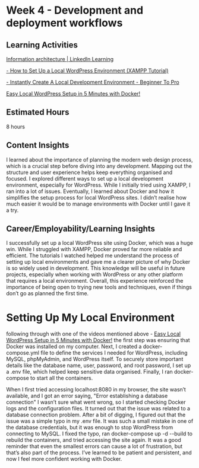 # Week 4 - Development and deployment workflows

## Learning Activities
[Information architecture | LinkedIn Learning](https://www.linkedin.com/learning/mapping-the-modern-web-design-process)

[- How to Set Up a Local WordPress Environment (XAMPP Tutorial)](https://www.youtube.com/watch?v=suV93rTmTuA&t=312s)

[- Instantly Create A Local Development Environment - Beginner To Pro](https://www.youtube.com/watch?v=TXqSC2od4-8&t=54s)

[Easy Local WordPress Setup in 5 Minutes with Docker!](https://www.youtube.com/watch?v=gEceSAJI_3s&t=896s)

## Estimated Hours
8 hours

## Content Insights
I learned about the importance of planning the modern web design process, which is a crucial step before diving into any development. Mapping out the structure and user experience helps keep everything organised and focused. I explored different ways to set up a local development environment, especially for WordPress. While I initially tried using XAMPP, I ran into a lot of issues. Eventually, I learned about Docker and how it simplifies the setup process for local WordPress sites. I didn’t realise how much easier it would be to manage environments with Docker until I gave it a try.

## Career/Employability/Learning Insights

I successfully set up a local WordPress site using Docker, which was a huge win. While I struggled with XAMPP, Docker proved far more reliable and efficient. The tutorials I watched helped me understand the process of setting up local environments and gave me a clearer picture of why Docker is so widely used in development. This knowledge will be useful in future projects, especially when working with WordPress or any other platform that requires a local environment. Overall, this experience reinforced the importance of being open to trying new tools and techniques, even if things don’t go as planned the first time.


# Setting Up My Local Environment 

following through with one of the videos mentioned above - [Easy Local WordPress Setup in 5 Minutes with Docker!](https://www.youtube.com/watch?v=gEceSAJI_3s&t=896s)
the first step was ensuring that Docker was installed on my computer. Next, I created a docker-compose.yml file to define the services I needed for WordPress, including MySQL, phpMyAdmin, and WordPress itself. To securely store important details like the database name, user, password, and root password, I set up a .env file, which helped keep sensitive data organised.
Finally, I ran docker-compose to start all the containers.

When I first tried accessing localhost:8080 in my browser, the site wasn’t available, and I got an error saying, "Error establishing a database connection" I wasn’t sure what went wrong, so I started checking Docker logs and the configuration files. It turned out that the issue was related to a database connection problem.
After a bit of digging, I figured out that the issue was a simple typo in my .env file. It was such a small mistake in one of the database credentials, but it was enough to stop WordPress from connecting to MySQL. I fixed the typo, ran docker-compose up -d --build to rebuild the containers, and tried accessing the site again. It was a good reminder that even the smallest errors can cause a lot of frustration, but that’s also part of the process. I’ve learned to be patient and persistent, and now I feel more confident working with Docker.
